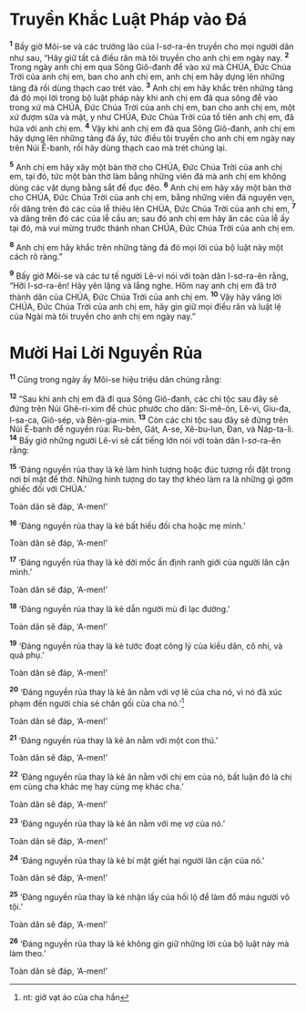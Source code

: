 

# Truyền Khắc Luật Pháp vào Đá
<sup><b>1</b></sup> Bấy giờ Môi-se và các trưởng lão của I-sơ-ra-ên truyền cho mọi người dân như sau, “Hãy giữ tất cả điều răn mà tôi truyền cho anh chị em ngày nay. <sup><b>2</b></sup> Trong ngày anh chị em qua Sông Giô-đanh để vào xứ mà CHÚA, Đức Chúa Trời của anh chị em, ban cho anh chị em, anh chị em hãy dựng lên những tảng đá rồi dùng thạch cao trét vào. <sup><b>3</b></sup> Anh chị em hãy khắc trên những tảng đá đó mọi lời trong bộ luật pháp này khi anh chị em đã qua sông để vào trong xứ mà CHÚA, Đức Chúa Trời của anh chị em, ban cho anh chị em, một xứ đượm sữa và mật, y như CHÚA, Đức Chúa Trời của tổ tiên anh chị em, đã hứa với anh chị em. <sup><b>4</b></sup> Vậy khi anh chị em đã qua Sông Giô-đanh, anh chị em hãy dựng lên những tảng đá ấy, tức điều tôi truyền cho anh chị em ngày nay trên Núi Ê-banh, rồi hãy dùng thạch cao mà trét chúng lại.

<sup><b>5</b></sup> Anh chị em hãy xây một bàn thờ cho CHÚA, Đức Chúa Trời của anh chị em, tại đó, tức một bàn thờ làm bằng những viên đá mà anh chị em không dùng các vật dụng bằng sắt để đục đẽo. <sup><b>6</b></sup> Anh chị em hãy xây một bàn thờ cho CHÚA, Đức Chúa Trời của anh chị em, bằng những viên đá nguyên vẹn, rồi dâng trên đó các của lễ thiêu lên CHÚA, Đức Chúa Trời của anh chị em, <sup><b>7</b></sup> và dâng trên đó các của lễ cầu an; sau đó anh chị em hãy ăn các của lễ ấy tại đó, mà vui mừng trước thánh nhan CHÚA, Đức Chúa Trời của anh chị em.

<sup><b>8</b></sup> Anh chị em hãy khắc trên những tảng đá đó mọi lời của bộ luật này một cách rõ ràng.”

<sup><b>9</b></sup> Bấy giờ Môi-se và các tư tế người Lê-vi nói với toàn dân I-sơ-ra-ên rằng, “Hỡi I-sơ-ra-ên! Hãy yên lặng và lắng nghe. Hôm nay anh chị em đã trở thành dân của CHÚA, Đức Chúa Trời của anh chị em. <sup><b>10</b></sup> Vậy hãy vâng lời CHÚA, Đức Chúa Trời của anh chị em, hãy gìn giữ mọi điều răn và luật lệ của Ngài mà tôi truyền cho anh chị em ngày nay.”

# Mười Hai Lời Nguyền Rủa
<sup><b>11</b></sup> Cũng trong ngày ấy Môi-se hiệu triệu dân chúng rằng:

<sup><b>12</b></sup> “Sau khi anh chị em đã đi qua Sông Giô-đanh, các chi tộc sau đây sẽ đứng trên Núi Ghê-ri-xim để chúc phước cho dân: Si-mê-ôn, Lê-vi, Giu-đa, I-sa-ca, Giô-sép, và Bên-gia-min. <sup><b>13</b></sup> Còn các chi tộc sau đây sẽ đứng trên Núi Ê-banh để nguyền rủa: Ru-bên, Gát, A-se, Xê-bu-lun, Đan, và Náp-ta-li. <sup><b>14</b></sup> Bấy giờ những người Lê-vi sẽ cất tiếng lớn nói với toàn dân I-sơ-ra-ên rằng:

<sup><b>15</b></sup> ‘Đáng nguyền rủa thay là kẻ làm hình tượng hoặc đúc tượng rồi đặt trong nơi bí mật để thờ. Những hình tượng do tay thợ khéo làm ra là những gì gớm ghiếc đối với CHÚA.’

Toàn dân sẽ đáp, ‘A-men!’

<sup><b>16</b></sup> ‘Đáng nguyền rủa thay là kẻ bất hiếu đối cha hoặc mẹ mình.’

Toàn dân sẽ đáp, ‘A-men!’

<sup><b>17</b></sup> ‘Đáng nguyền rủa thay là kẻ dời mốc ấn định ranh giới của người lân cận mình.’

Toàn dân sẽ đáp, ‘A-men!’

<sup><b>18</b></sup> ‘Đáng nguyền rủa thay là kẻ dẫn người mù đi lạc đường.’

Toàn dân sẽ đáp, ‘A-men!’

<sup><b>19</b></sup> ‘Đáng nguyền rủa thay là kẻ tước đoạt công lý của kiều dân, cô nhi, và quả phụ.’

Toàn dân sẽ đáp, ‘A-men!’

<sup><b>20</b></sup> ‘Đáng nguyền rủa thay là kẻ ăn nằm với vợ lẽ của cha nó, vì nó đã xúc phạm đến người chia sẻ chăn gối của cha nó.’[^1]

Toàn dân sẽ đáp, ‘A-men!’

<sup><b>21</b></sup> ‘Đáng nguyền rủa thay là kẻ ăn nằm với một con thú.’

Toàn dân sẽ đáp, ‘A-men!’

<sup><b>22</b></sup> ‘Đáng nguyền rủa thay là kẻ ăn nằm với chị em của nó, bất luận đó là chị em cùng cha khác mẹ hay cùng mẹ khác cha.’

Toàn dân sẽ đáp, ‘A-men!’

<sup><b>23</b></sup> ‘Đáng nguyền rủa thay là kẻ ăn nằm với mẹ vợ của nó.’

Toàn dân sẽ đáp, ‘A-men!’

<sup><b>24</b></sup> ‘Đáng nguyền rủa thay là kẻ bí mật giết hại người lân cận của nó.’

Toàn dân sẽ đáp, ‘A-men!’

<sup><b>25</b></sup> ‘Đáng nguyền rủa thay là kẻ nhận lấy của hối lộ để làm đổ máu người vô tội.’

Toàn dân sẽ đáp, ‘A-men!’

<sup><b>26</b></sup> ‘Đáng nguyền rủa thay là kẻ không gìn giữ những lời của bộ luật này mà làm theo.’

Toàn dân sẽ đáp, ‘A-men!’

[^1]: nt: giở vạt áo của cha hắn
